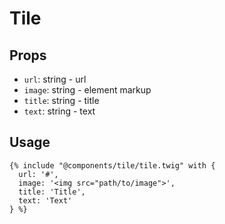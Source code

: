 # Tile

## Props

- `url`: string - url
- `image`: string - element markup
- `title`: string - title
- `text`: string - text

## Usage

```twig
{% include "@components/tile/tile.twig" with {
  url: '#',
  image: '<img src="path/to/image">',
  title: 'Title',
  text: 'Text'
} %}
```
